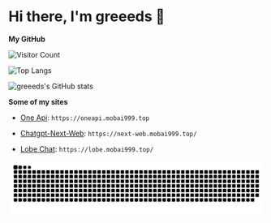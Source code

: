 # Hi there, I'm greeeds 👋

**My GitHub**


![Visitor Count](https://profile-counter.glitch.me/greeeds/count.svg)

![Top Langs](https://github-readme-stats-greeeds.vercel.app/api/top-langs/?username=greeeds&layout=compact&locale=cn)

![greeeds's GitHub stats](https://github-readme-stats-greeeds.vercel.app/api?username=greeeds&show_icons=true&locale=cn&include_all_commits=true&count_private=true)


**Some of my sites**

- [One Api](https://oneapi.mobai999.top): `https://oneapi.mobai999.top`

- [Chatgpt-Next-Web](https://github.com/greeeds/ChatGPT-Next-Web): `https://next-web.mobai999.top/`

- [Lobe Chat](https://github.com/greeeds/lobe-chat): `https://lobe.mobai999.top/`

<picture>
  <source media="(prefers-color-scheme: dark)" srcset="https://raw.githubusercontent.com/greeeds/greeeds/output/github-contribution-grid-snake-dark.svg" />
  <source media="(prefers-color-scheme: light)" srcset="https://raw.githubusercontent.com/greeeds/greeeds/output/github-contribution-grid-snake.svg" />
  <img alt="github-snake" src="https://raw.githubusercontent.com/greeeds/greeeds/output/github-contribution-grid-snake.svg" />
</picture>
